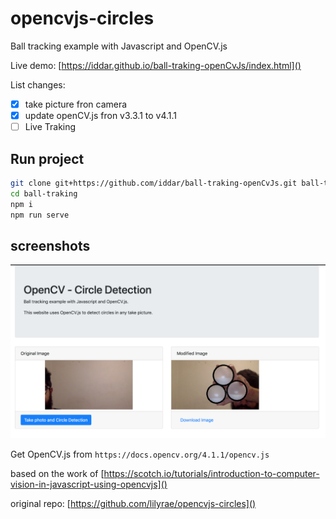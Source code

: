 # opencvjs-circles

Ball tracking example with Javascript and OpenCV.js

Live demo: [https://iddar.github.io/ball-traking-openCvJs/index.html]()

List changes:

- [x] take picture fron camera
- [X] update openCV.js fron v3.3.1 to v4.1.1
- [ ] Live Traking

## Run project

```sh
git clone git+https://github.com/iddar/ball-traking-openCvJs.git ball-traking
cd ball-traking
npm i 
npm run serve
```

## screenshots

![screenshot](https://raw.githubusercontent.com/iddar/ball-traking-openCvJs/master/screenshots/home.png)

Get OpenCV.js from `https://docs.opencv.org/4.1.1/opencv.js`

based on the work of [https://scotch.io/tutorials/introduction-to-computer-vision-in-javascript-using-opencvjs]()

original repo: [https://github.com/lilyrae/opencvjs-circles]()
